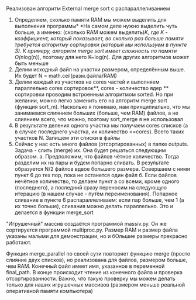 Реализован алгоритм External merge sort с распараллеливанием
1. Определяем, сколько памяти RAM мы можем выделить для выполнения программы*
    *На самом деле нужно выделить чуть больше, а именно: (сколько RAM можем выделить)*K,
        где K - коэффициент, который показывает, во сколько раз больше памяти требуется алгоритму сортировки (который мы используем в пункте 3).
        К примеру, алгоритм merge sort имеет сложность по памяти O(n*log(n)), поэтому для него K~log(n). Для других алгоритмов может быть меньше
2. Делим исходный файл на участки размером, определённым выше. Их будет N = math.ceil(разм.файла/RAM)
3. Делим каждый из участков на cores частей и выполняем параллельно cores сортировок**, cores - количество ядер
    ** сортировки проводим встроенным алгоритмом sorted. Но при желании, можно легко заменить его на алгоритм merge sort (функция sort_m).
    Насколько я понимаю, нам принципиально, что мы занимаемся слиянием больших (больше, чем RAM) файлов, а не слиянием всего, что можно, поэтому sort_merge я не использовал
4. В результате деления одного участка мы получаем cores списков (а в случае последнего участка, их количество <=cores). Всего таких участков N. Запишем эти списки в файлы
5. Сейчас у нас есть много файлов (отсортированных) в папке outputs. Задача - слить (merge) их. Она будет решаться следующим образом.
   а. Предположим, что файлов чётное количество. Тогда разделим их на пары и будем попарно сливать. В результате образуется N/2 файлов вдвое большего размера.
    Совершаем с ними пункт 6 до тех пор, пока не останется один файл
   б. Если файлов нечётное количество, то делаем пункт а со всеми, кроме одного (последнего), а последний сразу переносим на следующую итерацию (в нашем случае - путём переименования).
Попарное сливание в пункте 6 распараллеливаем: если пар больше, чем 1 (а их точно больше), сливания можно делать параллельно.
Это и делается в функции merge_sort

"Игрушечный" массив создаётся программой massiv.py. Он же сортируется программой multiproc.py. Размер RAM и размер файла указаны малыми для демонстрации, но и бОльшие размеры прекрасно работают.

Функция merge_parallel по своей сути повторяет функцию merge (просто слияние двух списков), но реализована для файлов, размером больше, чем RAM.
Конечный файл имеет имя, указанное в переменной final_path.
В конце происходит чтение из конечного файла и проверка отсортированности. Важно, что такую проверку мы можем делать только для наших игрушечных массивов (размером меньше реальной оперативной памяти компьютера)
